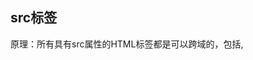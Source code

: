 ## src标签
原理：所有具有src属性的HTML标签都是可以跨域的，包括<img>, <script>  
限制：需要创建一个DOM对象，只能用于GET方法  
其实样式表的<link>标签也是可以跨域的，只要是有src或href的HTML标签都有跨域的能力。

不同的HTML标签发送HTTP请求的时机不同，例如<img>在更改src属性时就会发送请求，而script, iframe, link[rel=stylesheet]只有在添加到DOM树之后才会发送HTTP请求：  
```
var img = new Image();
img.src = 'http://some/picture';        // 发送HTTP请求

var ifr = $('<iframe>', {src: 'http://b.a.com/bar'});
$('body').append(ifr);                  // 发送HTTP请求

```


window.navigator 和 window.location.href    
window.navigate 只支持IE浏览器，而 window.location.href 可兼容所有浏览器，  
window.navigate("http://www.111cn.net") 这个方法是只针对IE的，不适用于火狐等其他浏览器  ，  